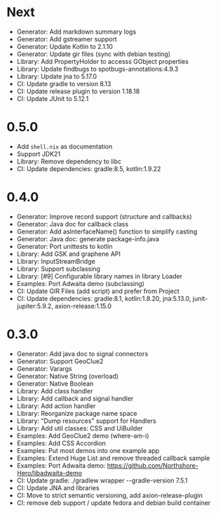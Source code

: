 # Next

- Generator: Add markdown summary logs
- Generator: Add gstreamer support
- Generator: Update Kotlin to 2.1.10
- Generator: Update gir files (sync with debian testing)
- Library: Add PropertyHolder to accesss GObject properties
- Library: Update findbugs to spotbugs-annotations:4.9.3
- Library: Update jna to 5.17.0
- CI: Update gradle to version 8.13
- CI: Update release plugin to version 1.18.18
- CI: Update JUnit to 5.12.1

# 0.5.0

- Add `shell.nix` as documentation
- Support JDK21
- Library: Remove dependency to libc
- CI: Update dependencies: gradle:8.5, kotlin:1.9.22

# 0.4.0

- Generator: Improve record support (structure and callbacks)
- Generator: Java doc for callback class
- Generator: Add asInterfaceName() function to simplify casting
- Generator: Java doc: generate package-info.java
- Generator: Port unittests to kotlin
- Library: Add GSK and graphene API
- Library: InputStreamBridge
- Library: Support subclassing
- Library: [#9] Configurable library names in library Loader
- Examples: Port Adwaita demo (subclassing)
- CI: Update GIR Files (add script) and prefer from Project
- CI: Update dependencies: gradle:8.1, kotlin:1.8.20, jna:5.13.0, junit-jupiter:5.9.2, axion-release:1.15.0

# 0.3.0

- Generator: Add java doc to signal connectors
- Generator: Support GeoClue2
- Generator: Varargs
- Generator: Native String (overload)
- Generator: Native Boolean
- Library: Add class handler
- Library: Add callback and signal handler
- Library: Add action handler
- Library: Reorganize package name space
- Library: "Dump resources" support for Handlers
- Library: Add util classes: CSS and UiBuilder
- Examples: Add GeoClue2 demo (where-am-i)
- Examples: Add CSS Accordion
- Examples: Put most demos into one example app
- Examples: Extend Huge List and remove threaded callback sample
- Examples: Port Adwaita demo: https://github.com/Northshore-Hero/libadwaita-demo
- CI: Update gradle: ./gradlew wrapper --gradle-version 7.5.1
- CI: Update JNA and libraries
- CI: Move to strict semantic versioning, add axion-release-plugin
- CI: remove deb support / update fedora and debian build container
